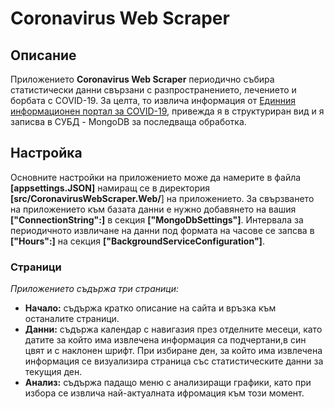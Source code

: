 # Coronavirus Web Scraper
 
## Описание

Приложението **Coronavirus Web Scraper** периодично събира статистически данни свързани с разпространението, лечението
и борбата с COVID-19. За целта, то извлича информация от [Единния информационен портал за COVID-19](https://coronavirus.bg/),
привежда я в структуриран вид и я записва в СУБД - MongoDB за последваща обработка.

## Настройка

Основните настройки на приложението може да намерите в файла **[appsettings.JSON]**  намиращ се в директория **[src/CoronavirusWebScraper.Web/**]
на приложението.
За свързването на приложението към базата данни е нужно добавянето на вашия **["ConnectionString":]** в секция **["MongoDbSettings"]**.
Интервала за периодичното извличане на данни под формата на часове се запсва в **["Hours":]**  на секция **["BackgroundServiceConfiguration"]**.

### Страници

*Приложението съдържа три страници:*

* **Начало:** съдържа кратко описание на сайта и връзка към останалите страници.
* **Данни:** съдържа календар с навигазия през отделните месеци, като датите за който има извлечена информация са подчертани,в син цвят и с наклонен шрифт.
	При избиране ден, за който има извлечена информация се визуализира страница със статистическите данни за текущия ден.
* **Анализ:** съдържа падащо меню с анализиращи графики, като при избора се извлича най-актуалната ифромация към този момент.